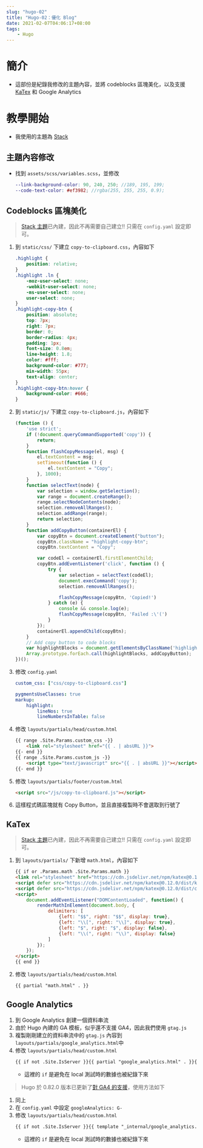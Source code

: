 ```yaml
---
slug: "hugo-02"
title: "Hugo-02：優化 Blog"
date: 2021-02-07T04:06:17+08:00
tags:
    - Hugo
---
```

# 簡介
- 這部份是紀錄我修改的主題內容，並將 codeblocks 區塊美化，以及支援 [KaTex](https://katex.org/) 和 Google Analytics

# 教學開始
- 我使用的主題為 [Stack](https://themes.gohugo.io/hugo-theme-stack/)

## 主題內容修改
- 找到 `assets/scss/variables.scss`，並修改
    ```scss
    --link-background-color: 90, 240, 250; //189, 195, 199;
    --code-text-color: #ef3982; //rgba(255, 255, 255, 0.9);
    ```

## Codeblocks 區塊美化
> [Stack 主題](https://github.com/CaiJimmy/hugo-theme-stack)已內建，因此不再需要自己建立!! 只需在 `config.yaml` 設定即可。

1. 到 `static/css/` 下建立 `copy-to-clipboard.css`，內容如下
    ```css
    .highlight {
        position: relative;
    }
    .highlight .ln {
        -moz-user-select: none;
        -webkit-user-select: none;
        -ms-user-select: none;
        user-select: none;
    }
    .highlight-copy-btn {
        position: absolute;
        top: 7px;
        right: 7px;
        border: 0;
        border-radius: 4px;
        padding: 1px;
        font-size: 0.8em;
        line-height: 1.8;
        color: #fff;
        background-color: #777;
        min-width: 55px;
        text-align: center;
    }
    .highlight-copy-btn:hover {
        background-color: #666;
    }
    ```
2. 到 `static/js/` 下建立 `copy-to-clipboard.js`，內容如下
    ```javascript
    (function () {
        'use strict';
        if (!document.queryCommandSupported('copy')) {
            return;
        }
        function flashCopyMessage(el, msg) {
            el.textContent = msg;
            setTimeout(function () {
                el.textContent = "Copy";
            }, 1000);
        }
        function selectText(node) {
            var selection = window.getSelection();
            var range = document.createRange();
            range.selectNodeContents(node);
            selection.removeAllRanges();
            selection.addRange(range);
            return selection;
        }
        function addCopyButton(containerEl) {
            var copyBtn = document.createElement("button");
            copyBtn.className = "highlight-copy-btn";
            copyBtn.textContent = "Copy";

            var codeEl = containerEl.firstElementChild;
            copyBtn.addEventListener('click', function () {
                try {
                    var selection = selectText(codeEl);
                    document.execCommand('copy');
                    selection.removeAllRanges();

                    flashCopyMessage(copyBtn, 'Copied!')
                } catch (e) {
                    console && console.log(e);
                    flashCopyMessage(copyBtn, 'Failed :\'(')
                }
            });
            containerEl.appendChild(copyBtn);
        }
        // Add copy button to code blocks
        var highlightBlocks = document.getElementsByClassName('highlight');
        Array.prototype.forEach.call(highlightBlocks, addCopyButton);
    })();
    ```
3. 修改 `config.yaml`
    ```yaml
    custom_css: ["css/copy-to-clipboard.css"]

    pygmentsUseClasses: true
    markup:
        highlight:
            lineNos: true
            lineNumbersInTable: false
    ```
4. 修改 `layouts/partials/head/custom.html`
    ```html
    {{ range .Site.Params.custom_css -}}
        <link rel="stylesheet" href="{{ . | absURL }}">
    {{- end }}
    {{ range .Site.Params.custom_js -}}
        <script type="text/javascript" src="{{ . | absURL }}"></script>
    {{- end }}
    ```
5. 修改 `layouts/partials/footer/custom.html`
    ```html
    <script src="/js/copy-to-clipboard.js"></script>
    ```
6. 這樣程式碼區塊就有 Copy Button，並且直接複製時不會選取到行號了

## KaTex
> [Stack 主題](https://github.com/CaiJimmy/hugo-theme-stack)已內建，因此不再需要自己建立!! 只需在 `config.yaml` 設定即可。

1. 到 `layouts/partials/` 下新增 `math.html`，內容如下
    ```html
    {{ if or .Params.math .Site.Params.math }}
    <link rel="stylesheet" href="https://cdn.jsdelivr.net/npm/katex@0.12.0/dist/katex.min.css" integrity="sha384-AfEj0r4/OFrOo5t7NnNe46zW/tFgW6x/bCJG8FqQCEo3+Aro6EYUG4+cU+KJWu/X" crossorigin="anonymous">
    <script defer src="https://cdn.jsdelivr.net/npm/katex@0.12.0/dist/katex.min.js" integrity="sha384-g7c+Jr9ZivxKLnZTDUhnkOnsh30B4H0rpLUpJ4jAIKs4fnJI+sEnkvrMWph2EDg4" crossorigin="anonymous"></script>
    <script defer src="https://cdn.jsdelivr.net/npm/katex@0.12.0/dist/contrib/auto-render.min.js" integrity="sha384-mll67QQFJfxn0IYznZYonOWZ644AWYC+Pt2cHqMaRhXVrursRwvLnLaebdGIlYNa" crossorigin="anonymous" onload="renderMathInElement(document.body);"></script>
    <script>
        document.addEventListener("DOMContentLoaded", function() {
            renderMathInElement(document.body, {
                delimiters: [
                    {left: "$$", right: "$$", display: true},
                    {left: "\\[", right: "\\]", display: true},
                    {left: "$", right: "$", display: false},
                    {left: "\\(", right: "\\)", display: false}
                ]
            });
        });
    </script>
    {{ end }}
    ```
2. 修改 `layouts/partials/head/custom.html`
    ```html
    {{ partial "math.html" . }}
    ```

## Google Analytics
1. 到 Google Analytics 創建一個資料串流
2. 由於 Hugo 內建的 GA 模板，似乎還不支援 GA4，因此我們使用 `gtag.js`
3. 複製剛剛建立的資料串流中的 `gtag.js` 內容到 `layouts/partials/google_analytics.html`中
4. 修改 `layouts/partials/head/custom.html`
    ```html
    {{ if not .Site.IsServer }}{{ partial "google_analytics.html" . }}{{ end }}
    ```
    - 這裡的 `if` 是避免在 local 測試時的數據也被紀錄下來
> Hugo 於 0.82.0 版本已更新了[對 GA4 的支援](https://gohugo.io/templates/internal/#google-analytics)，使用方法如下
1. 同上
2. 在 `config.yaml` 中設定 `googleAnalytics: G-`
3. 修改 `layouts/partials/head/custom.html`
    ```html
    {{ if not .Site.IsServer }}{{ template "_internal/google_analytics.html" . }}{{ end }}
    ```
    - 這裡的 `if` 是避免在 local 測試時的數據也被紀錄下來